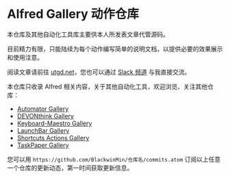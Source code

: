 # Alfred Gallery 动作仓库

本仓库及其他自动化工具库主要供本人所发表文章代管源码。

目前精力有限，只能陆续为每个动作编写简单的说明文档，以提供必要的效果展示和使用注意。

阅读文章请前往 [utgd.net](https://utgd.net)，您也可以通过 [Slack 频道](https://utgd.net/member-community) 与我直接交流。

本仓库只收录 Alfred 相关内容，关于其他自动化工具，欢迎浏览、关注其他仓库：

- [Automator Gallery](https://github.com/BlackwinMin/Automator-gallery)
- [DEVONthink Gallery](https://github.com/BlackwinMin/DEVONthink-gallery)
- [Keyboard-Maestro Gallery](https://github.com/BlackwinMin/Keyboard-Maestro-gallery)
- [LaunchBar Gallery](https://github.com/BlackwinMin/LaunchBar-gallery)
- [Shortcuts Actions Gallery](https://github.com/BlackwinMin/shortcuts-actions-gallery)
- [TaskPaper Gallery](https://github.com/BlackwinMin/TaskPaper-gallery)

您可以用 `https://github.com/BlackwinMin/仓库名/commits.atom` 订阅以上任意一个仓库的更新动态，第一时间获取更新信息。